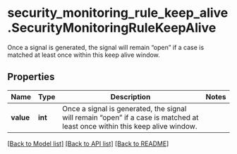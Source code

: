 # security_monitoring_rule_keep_alive.SecurityMonitoringRuleKeepAlive

Once a signal is generated, the signal will remain “open” if a case is matched at least once within this keep alive window.
## Properties
Name | Type | Description | Notes
------------ | ------------- | ------------- | -------------
**value** | **int** | Once a signal is generated, the signal will remain “open” if a case is matched at least once within this keep alive window. | 

[[Back to Model list]](../README.md#documentation-for-models) [[Back to API list]](../README.md#documentation-for-api-endpoints) [[Back to README]](../README.md)


